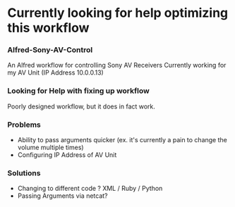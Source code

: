 # Currently looking for help optimizing this workflow

### Alfred-Sony-AV-Control
An Alfred workflow for controlling Sony AV Receivers
Currently working for my AV Unit (IP Address 10.0.0.13)


### Looking for Help with fixing up workflow
Poorly designed workflow, but it does in fact work.


### Problems
- Ability to pass arguments quicker (ex. it's currently a pain to change the volume multiple times)
- Configuring IP Address of AV Unit

### Solutions
- Changing to different code ? XML / Ruby / Python
- Passing Arguments via netcat?
